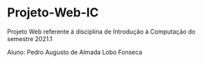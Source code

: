 # Projeto-Web-IC
Projeto Web referente à disciplina de Introdução à Computação do semestre 2021.1

Aluno: Pedro Augusto de Almada Lobo Fonseca
